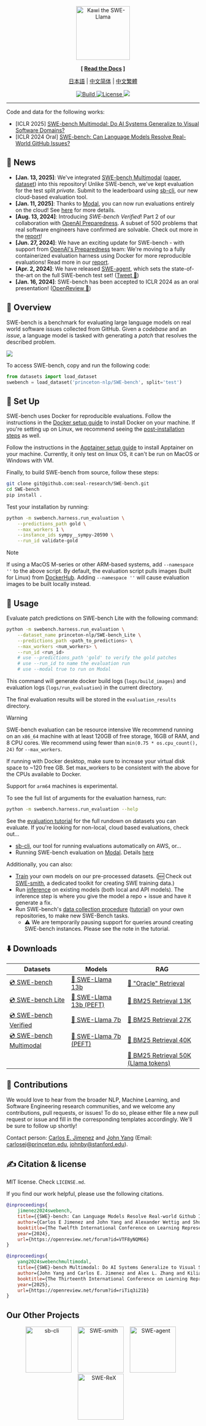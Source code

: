 <p align="center">
  <a href="http://swe-bench.github.io">
    <img src="docs/assets/figures/swellama_banner.svg" style="height: 10em" alt="Kawi the SWE-Llama" />
  </a>
</p>

<p align="center"><strong>[&nbsp;<a href="https://swebench.com/SWE-bench/">Read the Docs</a>&nbsp;]</strong></p>

<p align="center">
  <a href="docs/other_languages/README_JP.md">日本語</a> |
  <a href="docs/other_languages/README_CN.md">中文简体</a> |
  <a href="docs/other_languages/README_TW.md">中文繁體</a>
</p>

<p align="center">
    <a href="https://www.python.org/">
        <img alt="Build" src="https://img.shields.io/badge/Python-3.8+-1f425f.svg?color=purple">
    </a>
    <a href="https://copyright.princeton.edu/policy">
        <img alt="License" src="https://img.shields.io/badge/License-MIT-blue">
    </a>
    <a href="https://badge.fury.io/py/swebench">
        <img src="https://badge.fury.io/py/swebench.svg">
    </a>
</p>

---

Code and data for the following works:
* [ICLR 2025] <a href="https://arxiv.org/abs/2410.03859">SWE-bench Multimodal: Do AI Systems Generalize to Visual Software Domains?</a>
* [ICLR 2024 Oral] <a href="https://arxiv.org/abs/2310.06770">SWE-bench: Can Language Models Resolve Real-World GitHub Issues?</a>

## 📰 News
* **[Jan. 13, 2025]**: We've integrated [SWE-bench Multimodal](https://swebench.github.io/multimodal) ([paper](https://arxiv.org/abs/2410.03859), [dataset](https://huggingface.co/datasets/SWE-bench/SWE-bench_Multimodal)) into this repository! Unlike SWE-bench, we've kept evaluation for the test split *private*. Submit to the leaderboard using [sb-cli](https://github.com/swe-bench/sb-cli/tree/main), our new cloud-based evaluation tool.
* **[Jan. 11, 2025]**: Thanks to [Modal](https://modal.com/), you can now run evaluations entirely on the cloud! See [here](https://github.com/swe-bench/SWE-bench/blob/main/docs/assets/evaluation.md#%EF%B8%8F-evaluation-with-modal) for more details.
* **[Aug. 13, 2024]**: Introducing *SWE-bench Verified*! Part 2 of our collaboration with [OpenAI Preparedness](https://openai.com/preparedness/). A subset of 500 problems that real software engineers have confirmed are solvable. Check out more in the [report](https://openai.com/index/introducing-swe-bench-verified/)!
* **[Jun. 27, 2024]**: We have an exciting update for SWE-bench - with support from [OpenAI's Preparedness](https://openai.com/preparedness/) team: We're moving to a fully containerized evaluation harness using Docker for more reproducible evaluations! Read more in our [report](https://github.com/swe-bench/SWE-bench/blob/main/docs/20240627_docker/README.md).
* **[Apr. 2, 2024]**: We have released [SWE-agent](https://github.com/SWE-agent/SWE-agent), which sets the state-of-the-art on the full SWE-bench test set! ([Tweet 🔗](https://twitter.com/jyangballin/status/1775114444370051582))
* **[Jan. 16, 2024]**: SWE-bench has been accepted to ICLR 2024 as an oral presentation! ([OpenReview 🔗](https://openreview.net/forum?id=VTF8yNQM66))

## 👋 Overview
SWE-bench is a benchmark for evaluating large language models on real world software issues collected from GitHub.
Given a *codebase* and an *issue*, a language model is tasked with generating a *patch* that resolves the described problem.

<img src="docs/assets/figures/teaser.png">

To access SWE-bench, copy and run the following code:
```python
from datasets import load_dataset
swebench = load_dataset('princeton-nlp/SWE-bench', split='test')
```

## 🚀 Set Up
SWE-bench uses Docker for reproducible evaluations.
Follow the instructions in the [Docker setup guide](https://docs.docker.com/engine/install/) to install Docker on your machine.
If you're setting up on Linux, we recommend seeing the [post-installation steps](https://docs.docker.com/engine/install/linux-postinstall/) as well.

Follow the instructions in the [Apptainer setup guide](https://apptainer.org/docs/admin/main/installation.html) to install Apptainer on your machine.
Currently, it only test on linux OS, it can't be run on MacOS or Windows with VM. 

Finally, to build SWE-bench from source, follow these steps:
```bash
git clone git@github.com:seal-research/SWE-bench.git
cd SWE-bench
pip install .
```

Test your installation by running:
```bash
python -m swebench.harness.run_evaluation \
    --predictions_path gold \
    --max_workers 1 \
    --instance_ids sympy__sympy-20590 \
    --run_id validate-gold
```
> [!NOTE]
> If using a MacOS M-series or other ARM-based systems, add `--namespace ''` to the above script.
> By default, the evaluation script pulls images (built for Linux) from [DockerHub](https://hub.docker.com/u/swebench).
> Adding `--namespace ''` will cause evaluation images to be built locally instead.

## 💽 Usage
Evaluate patch predictions on SWE-bench Lite with the following command:
```bash
python -m swebench.harness.run_evaluation \
    --dataset_name princeton-nlp/SWE-bench_Lite \
    --predictions_path <path_to_predictions> \
    --max_workers <num_workers> \
    --run_id <run_id>
    # use --predictions_path 'gold' to verify the gold patches
    # use --run_id to name the evaluation run
    # use --modal true to run on Modal
```

This command will generate docker build logs (`logs/build_images`) and evaluation logs (`logs/run_evaluation`) in the current directory.

The final evaluation results will be stored in the `evaluation_results` directory.

> [!WARNING]
> SWE-bench evaluation can be resource intensive
> We recommend running on an `x86_64` machine with at least 120GB of free storage, 16GB of RAM, and 8 CPU cores.
> We recommend using fewer than `min(0.75 * os.cpu_count(), 24)` for `--max_workers`.
>
> If running with Docker desktop, make sure to increase your virtual disk space to ~120 free GB. Set max_workers to be consistent with the above for the CPUs available to Docker.
>
> Support for `arm64` machines is experimental.

To see the full list of arguments for the evaluation harness, run:
```bash
python -m swebench.harness.run_evaluation --help
```

See the [evaluation tutorial](docs/guides/evaluation.md) for the full rundown on datasets you can evaluate.
If you're looking for non-local, cloud based evaluations, check out...
* [sb-cli](https://github.com/swe-bench/sb-cli), our tool for running evaluations automatically on AWS, or...
* Running SWE-bench evaluation on [Modal](https://modal.com/). Details [here](docs/guides/evaluation.md#Cloud-Based-Evaluation)

Additionally, you can also:
* [Train](https://github.com/swe-bench/SWE-bench/tree/main/swebench/inference/make_datasets) your own models on our pre-processed datasets. (🆕 Check out [SWE-smith](https://swesmith.com/), a dedicated toolkit for creating SWE training data.)
* Run [inference](docs/reference/inference.md) on existing models (both local and API models). The inference step is where you give the model a repo + issue and have it generate a fix.
*  Run SWE-bench's [data collection procedure](https://github.com/swe-bench/SWE-bench/blob/main/swebench/collect/) ([tutorial](docs/guides/collection.md)) on your own repositories, to make new SWE-Bench tasks.
    * ⚠️ We are temporarily pausing support for queries around creating SWE-bench instances. Please see the note in the tutorial.

## ⬇️ Downloads
| Datasets | Models | RAG |
| - | - | - |
| [💿 SWE-bench](https://huggingface.co/datasets/SWE-bench/SWE-bench) | [🦙 SWE-Llama 13b](https://huggingface.co/princeton-nlp/SWE-Llama-13b) | [🤗 "Oracle" Retrieval](https://huggingface.co/datasets/SWE-bench/SWE-bench_oracle) |
| [💿 SWE-bench Lite](https://huggingface.co/datasets/SWE-bench/SWE-bench_Lite) | [🦙 SWE-Llama 13b (PEFT)](https://huggingface.co/princeton-nlp/SWE-Llama-13b-peft) | [🤗 BM25 Retrieval 13K](https://huggingface.co/datasets/SWE-bench/SWE-bench_bm25_13K) |
| [💿 SWE-bench Verified](https://huggingface.co/datasets/SWE-bench/SWE-bench_Verified) | [🦙 SWE-Llama 7b](https://huggingface.co/princeton-nlp/SWE-Llama-7b) | [🤗 BM25 Retrieval 27K](https://huggingface.co/datasets/SWE-bench/SWE-bench_bm25_27K) |
| [💿 SWE-bench Multimodal](https://huggingface.co/datasets/SWE-bench/SWE-bench_Multimodal) | [🦙 SWE-Llama 7b (PEFT)](https://huggingface.co/princeton-nlp/SWE-Llama-7b-peft) | [🤗 BM25 Retrieval 40K](https://huggingface.co/datasets/SWE-bench/SWE-bench_bm25_40K) |
| | | [🤗 BM25 Retrieval 50K (Llama tokens)](https://huggingface.co/datasets/SWE-bench/SWE-bench_bm25_50k_llama) |

## 💫 Contributions
We would love to hear from the broader NLP, Machine Learning, and Software Engineering research communities, and we welcome any contributions, pull requests, or issues!
To do so, please either file a new pull request or issue and fill in the corresponding templates accordingly. We'll be sure to follow up shortly!

Contact person: [Carlos E. Jimenez](http://www.carlosejimenez.com/) and [John Yang](https://john-b-yang.github.io/) (Email: carlosej@princeton.edu, johnby@stanford.edu).

## ✍️ Citation & license
MIT license. Check `LICENSE.md`.

If you find our work helpful, please use the following citations.

```bibtex
@inproceedings{
    jimenez2024swebench,
    title={{SWE}-bench: Can Language Models Resolve Real-world Github Issues?},
    author={Carlos E Jimenez and John Yang and Alexander Wettig and Shunyu Yao and Kexin Pei and Ofir Press and Karthik R Narasimhan},
    booktitle={The Twelfth International Conference on Learning Representations},
    year={2024},
    url={https://openreview.net/forum?id=VTF8yNQM66}
}

@inproceedings{
    yang2024swebenchmultimodal,
    title={{SWE}-bench Multimodal: Do AI Systems Generalize to Visual Software Domains?},
    author={John Yang and Carlos E. Jimenez and Alex L. Zhang and Kilian Lieret and Joyce Yang and Xindi Wu and Ori Press and Niklas Muennighoff and Gabriel Synnaeve and Karthik R. Narasimhan and Diyi Yang and Sida I. Wang and Ofir Press},
    booktitle={The Thirteenth International Conference on Learning Representations},
    year={2025},
    url={https://openreview.net/forum?id=riTiq3i21b}
}
```

## Our Other Projects

<div align="center">
  <a href="https://github.com/SWE-bench/sb-cli"><img src="docs/assets/sbcli_logo_text_below.svg" alt="sb-cli" height="120px"></a>
   &nbsp;&nbsp;
  <a href="https://github.com/SWE-bench/SWE-smith"><img src="docs/assets/swesmith_logo_text_below.svg" alt="SWE-smith" height="120px"></a>
   &nbsp;&nbsp;
  <a href="https://github.com/SWE-agent/SWE-agent"><img src="docs/assets/sweagent_logo_text_below.svg" alt="SWE-agent" height="120px"></a>
   &nbsp;&nbsp;
  <a href="https://github.com/SWE-agent/SWE-ReX"><img src="docs/assets/swerex_logo_text_below.svg" alt="SWE-ReX" height="120px"></a>
   &nbsp;&nbsp;
  <!-- <a href="https://github.com/SWE-bench/SWE-bench"><img src="docs/assets/swebench_logo_text_below.svg" alt="SWE-bench" height="120px"></a> -->
</div>
